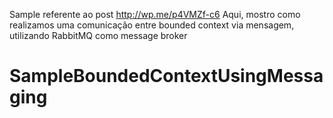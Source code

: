 Sample referente ao post http://wp.me/p4VMZf-c6
Aqui, mostro como realizamos uma comunicação entre bounded context via mensagem, utilizando RabbitMQ como message broker
# SampleBoundedContextUsingMessaging
